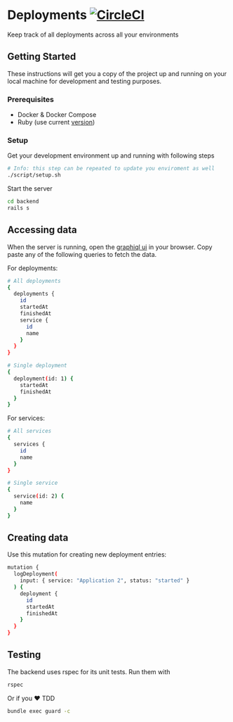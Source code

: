 # Deployments [![CircleCI](https://circleci.com/gh/joinez/deployments.svg?style=svg)](https://circleci.com/gh/joinez/deployments)

Keep track of all deployments across all your environments

## Getting Started

These instructions will get you a copy of the project up and running on your
local machine for development and testing purposes.

### Prerequisites

- Docker & Docker Compose
- Ruby (use current [version](backend/.ruby-version))

### Setup

Get your development environment up and running with following steps

```sh
# Info: this step can be repeated to update you enviroment as well
./script/setup.sh
```

Start the server
```sh
cd backend
rails s
```

## Accessing data

When the server is running, open the [graphiql ui](http://localhost:3000/graphiql) in your browser. Copy paste any of the following queries to fetch the data.

For deployments:

```sh
# All deployments
{
  deployments {
    id
    startedAt
    finishedAt
    service {
      id
      name
    }
  }
}

# Single deployment
{
  deployment(id: 1) {
    startedAt
    finishedAt
  }
}
```

For services:

```sh
# All services
{
  services {
    id
    name
  }
}

# Single service
{
  service(id: 2) {
    name
  }
}
```

## Creating data

Use this mutation for creating new deployment entries:

```sh
mutation {
  logDeployment(
    input: { service: "Application 2", status: "started" }
  ) {
    deployment {
      id
      startedAt
      finishedAt
    }
  }
}
```

## Testing

The backend uses rspec for its unit tests. Run them with

```sh
rspec
```

Or if you️ ❤️  TDD

```sh
bundle exec guard -c
```
